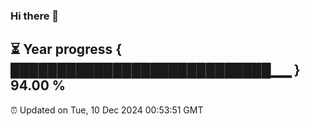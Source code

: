 ### Hi there 👋
⏳ Year progress { ████████████████████████████▁▁ } 94.00 %
---
⏰ Updated on Tue, 10 Dec 2024 00:53:51 GMT

